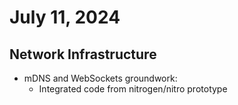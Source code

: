 # July 11, 2024

## Network Infrastructure

- mDNS and WebSockets groundwork:
  - Integrated code from nitrogen/nitro prototype
